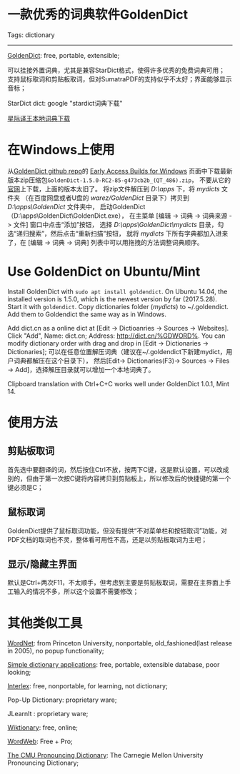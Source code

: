 # 一款优秀的词典软件GoldenDict
Tags: dictionary

------

[GoldenDict](http://goldendict.org/): free, portable, extensible;

可以挂接外置词典，尤其是兼容StarDict格式，使得许多优秀的免费词典可用；
支持鼠标取词和剪贴板取词，但对SumatraPDF的支持似乎不太好；界面能够显示音标；

StarDict dict: google "stardict词典下载"

[星际译王本地词典下载](http://forum.ubuntu.org.cn/viewtopic.php?f=86&t=313666)

# 在Windows上使用

从[GoldenDict github repo](https://github.com/goldendict/goldendict/)的
[Early Access Builds for Windows](https://github.com/goldendict/goldendict/wiki/Early-Access-Builds-for-Windows)
页面中下载最新版本zip压缩包`GoldenDict-1.5.0-RC2-85-g473cb2b_(QT_486).zip`，
不要从它的[官网](http://goldendict.org/)上下载，上面的版本太旧了。
将zip文件解压到 *D:\apps* 下，将 *mydicts* 文件夹
（在百度网盘或者U盘的 *warez/GoldenDict* 目录下）拷贝到*D:\apps\GoldenDict* 文件夹中，
启动GoldenDict（D:\apps\GoldenDict\GoldenDict.exe），
在主菜单 [编辑 -> 词典 -> 词典来源 -> 文件] 窗口中点击“添加”按钮，
选择 *D:\apps\GoldenDict\mydicts* 目录，勾选“递归搜索”，然后点击“重新扫描”按钮，
就将 *mydicts* 下所有字典都加入进来了，在 [编辑 -> 词典 -> 词典] 列表中可以用拖拽的方法调整词典顺序。

# Use GoldenDict on Ubuntu/Mint

Install GoldenDict with `sudo apt install goldendict`.
On Ubuntu 14.04, the installed version is 1.5.0,
which is the newest version by far (2017.5.28).
Start it with `goldendict`.
Copy dictionaries folder (*mydicts*) to ~/.goldendict.
Add them to Goldendict the same way as in Windows.

Add dict.cn as a online dict at [Edit -> Dictioanries -> Sources -> Websites].
Click "Add", Name: dict.cn; Address: http://dict.cn/%GDWORD%.
You can modify dictionary order with drag and drop in [Edit -> Dictionaries -> Dictionaries];
可以在任意位置解压词典（建议在~/.goldendict下新建mydict，用户词典都解压在这个目录下），
然后[Edit-> Dictionaries(F3)-> Sources -> Files -> Add]，选择解压目录就可以增加一个本地词典了。

Clipboard translation with Ctrl+C+C works well under GoldenDict 1.0.1, Mint 14.

# 使用方法

## 剪贴板取词

首先选中要翻译的词，然后按住Ctrl不放，按两下C键，这是默认设置，可以改成别的，但由于第一次按C键将内容拷贝到剪贴板上，所以修改后的快捷键的第一个键必须是C；

## 鼠标取词

GoldenDict提供了鼠标取词功能，但没有提供“不对菜单栏和按钮取词”功能，对PDF文档的取词也不灵，整体看可用性不高，还是以剪贴板取词为主吧；

## 显示/隐藏主界面

默认是Ctrl+两次F11，不太顺手，但考虑到主要是剪贴板取词，需要在主界面上手工输入的情况不多，所以这个设置不需要修改；

# 其他类似工具

[WordNet](http://wordnet.princeton.edu/wordnet/): from Princeton University, nonportable, old_fashioned(last release in 2005), no popup functionality;

[Simple dictionary applications](http://www.dicts.info/sda.php): free, portable, extensible database, poor looking;

[Interlex](http://www.vocab.co.uk/index.htm): free, nonportable, for learning, not dictionary;

Pop-Up Dictionary: proprietary ware;

JLearnIt : proprietary ware;

[Wiktionary](https://en.wiktionary.org/wiki/Wiktionary:Main_Page): free, online;

[WordWeb](http://www.wordweb.info/): Free + Pro;

[The CMU Pronouncing Dictionary](http://www.speech.cs.cmu.edu/cgi-bin/cmudict): The Carnegie Mellon University Pronouncing Dictionary;
